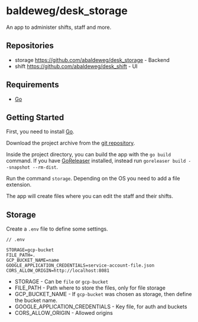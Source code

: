 # baldeweg/desk_storage

An app to administer shifts, staff and more.

## Repositories

- storage <https://github.com/abaldeweg/desk_storage> - Backend
- shift <https://github.com/abaldeweg/desk_shift> - UI

## Requirements

- [Go](https://go.dev/)

## Getting Started

First, you need to install [Go](https://go.dev/).

Download the project archive from the [git repository](https://github.com/abaldeweg/desk_storage).

Inside the project directory, you can build the app with the `go build` command. If you have [GoReleaser](https://goreleaser.com/) installed, instead run `goreleaser build --snapshot --rm-dist`.

Run the command `storage`. Depending on the OS you need to add a file extension.

The app will create files where you can edit the staff and their shifts.

## Storage

Create a `.env` file to define some settings.

```env
// .env

STORAGE=gcp-bucket
FILE_PATH=.
GCP_BUCKET_NAME=name
GOOGLE_APPLICATION_CREDENTIALS=service-account-file.json
CORS_ALLOW_ORIGIN=http://localhost:8081
```

- STORAGE - Can be `file` or `gcp-bucket`
- FILE_PATH - Path where to store the files, only for file storage
- GCP_BUCKET_NAME - If `gcp-bucket` was chosen as storage, then define the bucket name.
- GOOGLE_APPLICATION_CREDENTIALS - Key file, for auth and buckets
- CORS_ALLOW_ORIGIN - Allowed origins
